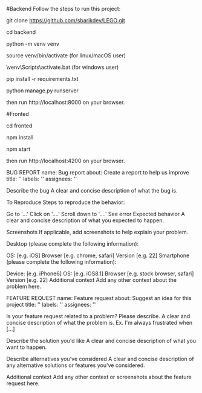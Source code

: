 
#Backend
Follow the steps to run this project:

git clone https://github.com/sbarikdev/LEGO.git

cd backend

python -m venv venv

source venv/bin/activate (for linux/macOS user)

\venv\Scripts\activate.bat (for windows user)

pip install -r requirements.txt

python manage.py runserver

then run http://localhost:8000 on your browser.


#Fronted

cd fronted

npm install

npm start

then run http://localhost:4200 on your browser.

BUG REPORT
name: Bug report about: Create a report to help us improve title: '' labels: '' assignees: ''

Describe the bug A clear and concise description of what the bug is.

To Reproduce Steps to reproduce the behavior:

Go to '...'
Click on '....'
Scroll down to '....'
See error
Expected behavior A clear and concise description of what you expected to happen.

Screenshots If applicable, add screenshots to help explain your problem.

Desktop (please complete the following information):

OS: [e.g. iOS]
Browser [e.g. chrome, safari]
Version [e.g. 22]
Smartphone (please complete the following information):

Device: [e.g. iPhone6]
OS: [e.g. iOS8.1]
Browser [e.g. stock browser, safari]
Version [e.g. 22]
Additional context Add any other context about the problem here.

FEATURE REQUEST
name: Feature request about: Suggest an idea for this project title: '' labels: '' assignees: ''

Is your feature request related to a problem? Please describe. A clear and concise description of what the problem is. Ex. I'm always frustrated when [...]

Describe the solution you'd like A clear and concise description of what you want to happen.

Describe alternatives you've considered A clear and concise description of any alternative solutions or features you've considered.

Additional context Add any other context or screenshots about the feature request here.